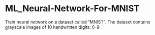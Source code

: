 # ML_Neural-Network-For-MNIST
Train neural network on a dataset called “MNIST”. The dataset contains grayscale images of 10 handwritten digits: 0-9 .
